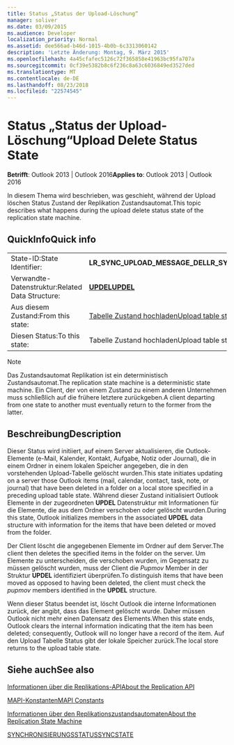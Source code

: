 ```yaml
---
title: Status „Status der Upload-Löschung“
manager: soliver
ms.date: 03/09/2015
ms.audience: Developer
localization_priority: Normal
ms.assetid: dee566ad-b46d-1015-4b0b-6c3313060142
description: 'Letzte Änderung: Montag, 9. März 2015'
ms.openlocfilehash: 4a45cfafec5126c72f365858e41963bc95fa707a
ms.sourcegitcommit: 0cf39e5382b8c6f236c8a63c6036849ed3527ded
ms.translationtype: MT
ms.contentlocale: de-DE
ms.lasthandoff: 08/23/2018
ms.locfileid: "22574545"
---
```

# <a name="upload-delete-status-state"></a><span data-ttu-id="801ed-103">Status „Status der Upload-Löschung“</span><span class="sxs-lookup"><span data-stu-id="801ed-103">Upload Delete Status State</span></span>

  
  
<span data-ttu-id="801ed-104">**Betrifft**: Outlook 2013 | Outlook 2016</span><span class="sxs-lookup"><span data-stu-id="801ed-104">**Applies to**: Outlook 2013 | Outlook 2016</span></span> 
  
 <span data-ttu-id="801ed-105">In diesem Thema wird beschrieben, was geschieht, während der Upload löschen Status Zustand der Replikation Zustandsautomat.</span><span class="sxs-lookup"><span data-stu-id="801ed-105">This topic describes what happens during the upload delete status state of the replication state machine.</span></span> 
  
## <a name="quick-info"></a><span data-ttu-id="801ed-106">QuickInfo</span><span class="sxs-lookup"><span data-stu-id="801ed-106">Quick info</span></span>

|||
|:-----|:-----|
|<span data-ttu-id="801ed-107">State-ID:</span><span class="sxs-lookup"><span data-stu-id="801ed-107">State Identifier:</span></span>  <br/> |<span data-ttu-id="801ed-108">**LR_SYNC_UPLOAD_MESSAGE_DEL**</span><span class="sxs-lookup"><span data-stu-id="801ed-108">**LR_SYNC_UPLOAD_MESSAGE_DEL**</span></span> <br/> |
|<span data-ttu-id="801ed-109">Verwandte-Datenstruktur:</span><span class="sxs-lookup"><span data-stu-id="801ed-109">Related Data Structure:</span></span>  <br/> |<span data-ttu-id="801ed-110">**[UPDEL](updel.md)**</span><span class="sxs-lookup"><span data-stu-id="801ed-110">**[UPDEL](updel.md)**</span></span> <br/> |
|<span data-ttu-id="801ed-111">Aus diesem Zustand:</span><span class="sxs-lookup"><span data-stu-id="801ed-111">From this state:</span></span>  <br/> |[<span data-ttu-id="801ed-112">Tabelle Zustand hochladen</span><span class="sxs-lookup"><span data-stu-id="801ed-112">Upload table state</span></span>](upload-table-state.md) <br/> |
|<span data-ttu-id="801ed-113">Diesen Status:</span><span class="sxs-lookup"><span data-stu-id="801ed-113">To this state:</span></span>  <br/> |<span data-ttu-id="801ed-114">Tabelle Zustand hochladen</span><span class="sxs-lookup"><span data-stu-id="801ed-114">Upload table state</span></span>  <br/> |
   
> [!NOTE]
> <span data-ttu-id="801ed-115">Das Zustandsautomat Replikation ist ein deterministisch Zustandsautomat.</span><span class="sxs-lookup"><span data-stu-id="801ed-115">The replication state machine is a deterministic state machine.</span></span> <span data-ttu-id="801ed-116">Ein Client, der von einem Zustand zu einem anderen Unternehmen muss schließlich auf die frühere letztere zurückgeben.</span><span class="sxs-lookup"><span data-stu-id="801ed-116">A client departing from one state to another must eventually return to the former from the latter.</span></span> 
  
## <a name="description"></a><span data-ttu-id="801ed-117">Beschreibung</span><span class="sxs-lookup"><span data-stu-id="801ed-117">Description</span></span>

<span data-ttu-id="801ed-118">Dieser Status wird initiiert, auf einem Server aktualisieren, die Outlook-Elemente (e-Mail, Kalender, Kontakt, Aufgabe, Notiz oder Journal), die in einem Ordner in einem lokalen Speicher angegeben, die in den vorstehenden Upload-Tabelle gelöscht wurden.</span><span class="sxs-lookup"><span data-stu-id="801ed-118">This state initiates updating on a server those Outlook items (mail, calendar, contact, task, note, or journal) that have been deleted in a folder on a local store specified in a preceding upload table state.</span></span> <span data-ttu-id="801ed-119">Während dieser Zustand initialisiert Outlook Elemente in der zugeordneten **UPDEL** Datenstruktur mit Informationen für die Elemente, die aus dem Ordner verschoben oder gelöscht wurden.</span><span class="sxs-lookup"><span data-stu-id="801ed-119">During this state, Outlook initializes members in the associated **UPDEL** data structure with information for the items that have been deleted or moved from the folder.</span></span> 
  
<span data-ttu-id="801ed-120">Der Client löscht die angegebenen Elemente im Ordner auf dem Server.</span><span class="sxs-lookup"><span data-stu-id="801ed-120">The client then deletes the specified items in the folder on the server.</span></span> <span data-ttu-id="801ed-121">Um Elemente zu unterscheiden, die verschoben wurden, im Gegensatz zu müssen gelöscht wurden, muss der Client die *Pupmov* Member in der Struktur **UPDEL** identifiziert überprüfen.</span><span class="sxs-lookup"><span data-stu-id="801ed-121">To distinguish items that have been moved as opposed to having been deleted, the client must check the  *pupmov*  members identified in the **UPDEL** structure.</span></span> 
  
<span data-ttu-id="801ed-122">Wenn dieser Status beendet ist, löscht Outlook die interne Informationen zurück, der angibt, dass das Element gelöscht wurde. Daher müssen Outlook nicht mehr einen Datensatz des Elements.</span><span class="sxs-lookup"><span data-stu-id="801ed-122">When this state ends, Outlook clears the internal information indicating that the item has been deleted; consequently, Outlook will no longer have a record of the item.</span></span> <span data-ttu-id="801ed-123">Auf den Upload Tabelle Status gibt der lokale Speicher zurück.</span><span class="sxs-lookup"><span data-stu-id="801ed-123">The local store returns to the upload table state.</span></span>
  
## <a name="see-also"></a><span data-ttu-id="801ed-124">Siehe auch</span><span class="sxs-lookup"><span data-stu-id="801ed-124">See also</span></span>



[<span data-ttu-id="801ed-125">Informationen über die Replikations-API</span><span class="sxs-lookup"><span data-stu-id="801ed-125">About the Replication API</span></span>](about-the-replication-api.md)
  
[<span data-ttu-id="801ed-126">MAPI-Konstanten</span><span class="sxs-lookup"><span data-stu-id="801ed-126">MAPI Constants</span></span>](mapi-constants.md)
  
[<span data-ttu-id="801ed-127">Informationen über den Replikationszustandsautomaten</span><span class="sxs-lookup"><span data-stu-id="801ed-127">About the Replication State Machine</span></span>](about-the-replication-state-machine.md)
  
[<span data-ttu-id="801ed-128">SYNCHRONISIERUNGSSTATUS</span><span class="sxs-lookup"><span data-stu-id="801ed-128">SYNCSTATE</span></span>](syncstate.md)

